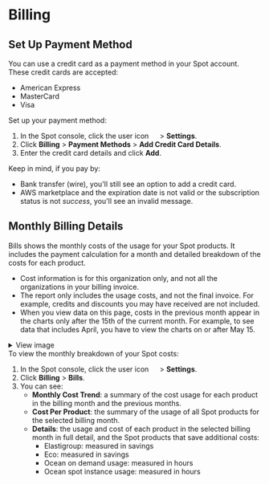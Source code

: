 # Billing

## Set Up Payment Method

You can use a credit card as a payment method in your Spot account. These credit cards are accepted:

* American Express
* MasterCard
* Visa

Set up your payment method:

1. In the Spot console, click the user icon <img height="14" src="https://docs.spot.io/administration/_media/usericon.png">  > **Settings**.
2. Click **Billing** > **Payment Methods** > **Add Credit Card Details**.
3. Enter the credit card details and click **Add**.

Keep in mind, if you pay by:
* Bank transfer (wire), you'll still see an option to add a credit card.
* AWS marketplace and the expiration date is not valid or the subscription status is not <i>success</i>, you'll see an invalid message.


## Monthly Billing Details

Bills shows the monthly costs of the usage for your Spot products. It includes the payment calculation for a month and detailed breakdown of the costs for each product.

* Cost information is for this organization only, and not all the organizations in your billing invoice.
* The report only includes the usage costs, and not the final invoice. For example, credits and discounts you may have received are not included.
* When you view data on this page, costs in the previous month appear in the charts only after the 15th of the current month. For example, to see data that includes April, you have to view the charts on or after May 15.


<details>
   <summary markdown="span">View image</summary>

   <img width="900" src="https://github.com/user-attachments/assets/2f23502f-2e16-44bd-84eb-fb5d7e2b95a4">

   </details>
To view the monthly breakdown of your Spot costs:

1. In the Spot console, click the user icon <img height="14" src="https://docs.spot.io/administration/_media/usericon.png">  > **Settings**.
2. Click **Billing** > **Bills**.
3. You can see:
   * **Monthly Cost Trend**: a summary of the cost usage for each product in the billing month and the previous months.
   * **Cost Per Product**: the summary of the usage of all Spot products for the selected billing month.
   * **Details**: the usage and cost of each product in the selected billing month in full detail, and the Spot products that save additional costs:
      * Elastigroup:  measured in savings
      * Eco: measured in savings
      * Ocean on demand usage: measured in hours
      * Ocean spot instance usage: measured in hours

